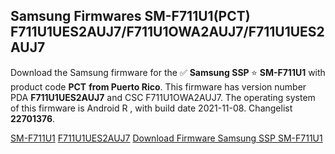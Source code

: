 <h2>Samsung Firmwares SM-F711U1(PCT) F711U1UES2AUJ7/F711U1OWA2AUJ7/F711U1UES2AUJ7</h2>
Download the Samsung firmware for the ✅ <strong>Samsung SSP </strong> ⭐ <strong>SM-F711U1</strong> with product code <strong>PCT</strong> <strong> from Puerto Rico</strong>. This firmware has version number PDA <strong>F711U1UES2AUJ7</strong> and CSC F711U1OWA2AUJ7. The operating system of this firmware is Android R , with build date 2021-11-08. Changelist <strong>22701376</strong>.


[SM-F711U1](https://samfirm.shop/samsung/model/SM-F711U1)
[F711U1UES2AUJ7](https://samfirm.shop/samsung/pda/F711U1UES2AUJ7)
[Download Firmware Samsung SSP SM-F711U1](https://samfirm.shop/samsung/firmware/472625)
